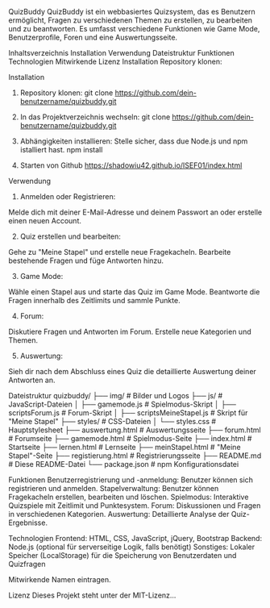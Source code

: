 QuizBuddy
QuizBuddy ist ein webbasiertes Quizsystem, das es Benutzern ermöglicht, Fragen zu verschiedenen Themen zu erstellen, zu bearbeiten und zu beantworten. Es umfasst verschiedene Funktionen wie Game Mode, Benutzerprofile, Foren und eine Auswertungsseite.

Inhaltsverzeichnis
Installation
Verwendung
Dateistruktur
Funktionen
Technologien
Mitwirkende
Lizenz
Installation
Repository klonen:

Installation
1. Repository klonen:
git clone https://github.com/dein-benutzername/quizbuddy.git

2. In das Projektverzeichnis wechseln:
git clone https://github.com/dein-benutzername/quizbuddy.git

3. Abhängigkeiten installieren:
Stelle sicher, dass due Node.js und npm istalliert hast. 
npm install

4. Starten von Github
https://shadowiu42.github.io/ISEF01/index.html


Verwendung
1. Anmelden oder Registrieren:

Melde dich mit deiner E-Mail-Adresse und deinem Passwort an oder erstelle einen neuen Account.

2. Quiz erstellen und bearbeiten:

Gehe zu "Meine Stapel" und erstelle neue Fragekacheln.
Bearbeite bestehende Fragen und füge Antworten hinzu.

3. Game Mode:

Wähle einen Stapel aus und starte das Quiz im Game Mode.
Beantworte die Fragen innerhalb des Zeitlimits und sammle Punkte.

4. Forum:

Diskutiere Fragen und Antworten im Forum.
Erstelle neue Kategorien und Themen.

5. Auswertung:

Sieh dir nach dem Abschluss eines Quiz die detaillierte Auswertung 
deiner Antworten an.

Dateistruktur
quizbuddy/
├── img/                 # Bilder und Logos
├── js/                  # JavaScript-Dateien
│   ├── gamemode.js      # Spielmodus-Skript
│   ├── scriptsForum.js  # Forum-Skript
│   ├── scriptsMeineStapel.js # Skript für "Meine Stapel"
├── styles/              # CSS-Dateien
│   └── styles.css       # Hauptstylesheet
├── auswertung.html      # Auswertungsseite
├── forum.html           # Forumseite
├── gamemode.html        # Spielmodus-Seite
├── index.html           # Startseite
├── lernen.html          # Lernseite
├── meinStapel.html      # "Meine Stapel"-Seite
├── registierung.html    # Registrierungsseite
├── README.md            # Diese README-Datei
└── package.json         # npm Konfigurationsdatei


Funktionen
Benutzerregistrierung und -anmeldung: Benutzer können sich registrieren und anmelden.
Stapelverwaltung: Benutzer können Fragekacheln erstellen, bearbeiten und löschen.
Spielmodus: Interaktive Quizspiele mit Zeitlimit und Punktesystem.
Forum: Diskussionen und Fragen in verschiedenen Kategorien.
Auswertung: Detaillierte Analyse der Quiz-Ergebnisse.

Technologien
Frontend: HTML, CSS, JavaScript, jQuery, Bootstrap
Backend: Node.js (optional für serverseitige Logik, falls benötigt)
Sonstiges: Lokaler Speicher (LocalStorage) für die Speicherung von Benutzerdaten und Quizfragen

Mitwirkende
Namen eintragen.

Lizenz
Dieses Projekt steht unter der MIT-Lizenz...